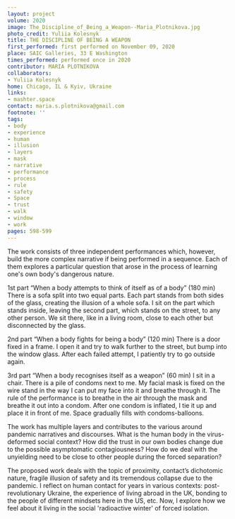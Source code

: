 ```yaml
---
layout: project
volume: 2020
image: The_Discipline_of_Being_a_Weapon--Maria_Plotnikova.jpg
photo_credit: Yuliia Kolesnyk
title: THE DISCIPLINE OF BEING A WEAPON
first_performed: first performed on November 09, 2020
place: SAIC Galleries, 33 E Washington
times_performed: performed once in 2020
contributor: MARIA PLOTNIKOVA
collaborators:
- Yuliia Kolesnyk
home: Chicago, IL & Kyiv, Ukraine
links:
- mashter.space
contact: maria.s.plotnikova@gmail.com
footnote: ''
tags:
- body
- experience
- human
- illusion
- layers
- mask
- narrative
- performance
- process
- rule
- safety
- Space
- trust
- walk
- window
- work
pages: 598-599
---
```



The work consists of three independent performances which, however, build the more complex narrative if being performed in a sequence. Each of them explores a particular question that arose in the process of learning one's own body's dangerous nature. 

1st part “When a body attempts to think of itself as of a body” (180 min)
There is a sofa split into two equal parts. Each part stands from both sides of the glass, creating the illusion of a whole sofa. I sit on the part which stands inside, leaving the second part, which stands on the street, to any other person. We sit there, like in a living room, close to each other but disconnected by the glass.

2nd part “When a body fights for being a body” (120 min)
There is a door fixed in a frame. I open it and try to walk further to the street, but bump into the window glass. After each failed attempt, I patiently try to go outside again. 

3rd part “When a body recognises itself as a weapon” (60 min)
I sit in a chair. There is a pile of condoms next to me. My facial mask is fixed on the wire stand in the way I can put my face into it and breathe through it. The rule of the performance is to breathe in the air through the mask and breathe it out into a condom. After one condom is inflated, I tie it up and place it in front of me. Space gradually fills with condoms-balloons.

The work has multiple layers and contributes to the various around pandemic narratives and discourses. What is the human body in the virus-deformed social context? How did the trust in our own bodies change due to the possible asymptomatic contagiousness? How do we deal with the unyielding need to be close to other people during the forced separation?

The proposed work deals with the topic of proximity, contact’s dichotomic nature, fragile illusion of safety and its tremendous collapse due to the pandemic. I reflect on human contact for years in various contexts: post-revolutionary Ukraine, the experience of living abroad in the UK, bonding to the people of different mindsets here in the US, etc. Now, I explore how we feel about it living in the social 'radioactive winter' of forced isolation.
